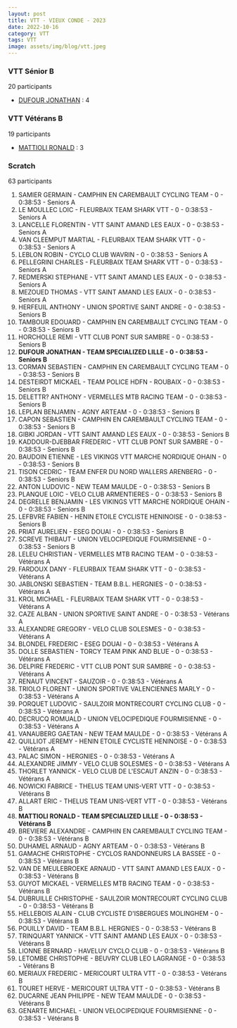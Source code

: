 ```yaml
---
layout: post
title: VTT - VIEUX CONDE - 2023
date: 2022-10-16
category: VTT
tags: VTT
image: assets/img/blog/vtt.jpeg
---
```


### VTT Sénior B
20 participants
- [DUFOUR JONATHAN](https://teamspecializedlille.github.io/works/dufourjonathan) : 4

### VTT Vétérans B
19 participants
- [MATTIOLI RONALD](https://teamspecializedlille.github.io/works/mattiolironald) : 3

### Scratch
63 participants
1. SAMIER GERMAIN - CAMPHIN EN CAREMBAULT CYCLING TEAM - 0 - 0:38:53 - Seniors A
2. LE MOULLEC LOIC - FLEURBAIX TEAM SHARK VTT - 0 - 0:38:53 - Seniors A
3. LANCELLE FLORENTIN - VTT SAINT AMAND LES EAUX - 0 - 0:38:53 - Seniors A
4. VAN CLEEMPUT MARTIAL - FLEURBAIX TEAM SHARK VTT - 0 - 0:38:53 - Seniors A
5. LEBLON ROBIN - CYCLO CLUB WAVRIN - 0 - 0:38:53 - Seniors A
6. PELLEGRINI CHARLES - FLEURBAIX TEAM SHARK VTT - 0 - 0:38:53 - Seniors A
7. REDMERSKI STEPHANE - VTT SAINT AMAND LES EAUX - 0 - 0:38:53 - Seniors A
8. MEZOUED THOMAS - VTT SAINT AMAND LES EAUX - 0 - 0:38:53 - Seniors A
9. HERFEUIL ANTHONY - UNION SPORTIVE SAINT ANDRE - 0 - 0:38:53 - Seniors B
10. TAMBOUR EDOUARD - CAMPHIN EN CAREMBAULT CYCLING TEAM - 0 - 0:38:53 - Seniors B
11. HORCHOLLE REMI - VTT  CLUB PONT SUR SAMBRE - 0 - 0:38:53 - Seniors B
12. **DUFOUR JONATHAN - TEAM SPECIALIZED LILLE - 0 - 0:38:53 - Seniors B**
13. CORMAN SEBASTIEN - CAMPHIN EN CAREMBAULT CYCLING TEAM - 0 - 0:38:53 - Seniors B
14. DESTEIRDT MICKAEL - TEAM POLICE HDFN - ROUBAIX - 0 - 0:38:53 - Seniors B
15. DELETTR? ANTHONY - VERMELLES MTB RACING TEAM - 0 - 0:38:53 - Seniors B
16. LEPLAN BENJAMIN - AGNY ARTEAM - 0 - 0:38:53 - Seniors B
17. CAPON SEBASTIEN - CAMPHIN EN CAREMBAULT CYCLING TEAM - 0 - 0:38:53 - Seniors B
18. GIBKI JORDAN - VTT SAINT AMAND LES EAUX - 0 - 0:38:53 - Seniors B
19. KADDOUR-DJEBBAR FREDERIC - VTT  CLUB PONT SUR SAMBRE - 0 - 0:38:53 - Seniors B
20. BAUDOIN ETIENNE - LES VIKINGS VTT MARCHE NORDIQUE OHAIN - 0 - 0:38:53 - Seniors B
21. TISON CEDRIC - TEAM ENFER DU NORD WALLERS ARENBERG - 0 - 0:38:53 - Seniors B
22. ANTON LUDOVIC - NEW TEAM MAULDE - 0 - 0:38:53 - Seniors B
23. PLANQUE LOIC - VELO CLUB ARMENTIERES - 0 - 0:38:53 - Seniors B
24. DEGRELLE BENJAMIN - LES VIKINGS VTT MARCHE NORDIQUE OHAIN - 0 - 0:38:53 - Seniors B
25. LEFBVRE FABIEN - HENIN ETOILE CYCLISTE HENINOISE - 0 - 0:38:53 - Seniors B
26. PRIAT AURELIEN - ESEG DOUAI - 0 - 0:38:53 - Seniors B
27. SCREVE THIBAUT - UNION VELOCIPEDIQUE FOURMISIENNE - 0 - 0:38:53 - Seniors B
28. LELEU CHRISTIAN - VERMELLES MTB RACING TEAM - 0 - 0:38:53 - Vétérans A
29. FARDOUX DANY - FLEURBAIX TEAM SHARK VTT - 0 - 0:38:53 - Vétérans A
30. JABLONSKI SEBASTIEN - TEAM B.B.L. HERGNIES - 0 - 0:38:53 - Vétérans A
31. KROL MICHAEL - FLEURBAIX TEAM SHARK VTT - 0 - 0:38:53 - Vétérans A
32. CAZE ALBAN - UNION SPORTIVE SAINT ANDRE - 0 - 0:38:53 - Vétérans A
33. ALEXANDRE GREGORY - VELO CLUB SOLESMES - 0 - 0:38:53 - Vétérans A
34. BLONDEL FREDERIC - ESEG DOUAI - 0 - 0:38:53 - Vétérans A
35. DOLLE SEBASTIEN - TORCY TEAM PINK AND BLUE - 0 - 0:38:53 - Vétérans A
36. DELPIRE FREDERIC - VTT  CLUB PONT SUR SAMBRE - 0 - 0:38:53 - Vétérans A
37. RENAUT VINCENT - SAUZOIR - 0 - 0:38:53 - Vétérans A
38. TRIOLO FLORENT - UNION SPORTIVE VALENCIENNES MARLY - 0 - 0:38:53 - Vétérans A
39. PORQUET LUDOVIC - SAULZOIR MONTRECOURT CYCLING CLUB - 0 - 0:38:53 - Vétérans A
40. DECRUCQ ROMUALD - UNION VELOCIPEDIQUE FOURMISIENNE - 0 - 0:38:53 - Vétérans A
41. VANAUBERG GAETAN - NEW TEAM MAULDE - 0 - 0:38:53 - Vétérans A
42. QUILLIOT JEREMY - HENIN ETOILE CYCLISTE HENINOISE - 0 - 0:38:53 - Vétérans A
43. PALAC SIMON - HERGNIES - 0 - 0:38:53 - Vétérans A
44. ALEXANDRE JIMMY - VELO CLUB SOLESMES - 0 - 0:38:53 - Vétérans A
45. THORLET YANNICK - VELO CLUB DE L'ESCAUT ANZIN - 0 - 0:38:53 - Vétérans A
46. NOWICKI FABRICE - THELUS TEAM UNIS-VERT VTT - 0 - 0:38:53 - Vétérans B
47. ALLART ERIC - THELUS TEAM UNIS-VERT VTT - 0 - 0:38:53 - Vétérans B
48. **MATTIOLI RONALD - TEAM SPECIALIZED LILLE - 0 - 0:38:53 - Vétérans B**
49. BREVIERE ALEXANDRE - CAMPHIN EN CAREMBAULT CYCLING TEAM - 0 - 0:38:53 - Vétérans B
50. DUHAMEL ARNAUD - AGNY ARTEAM - 0 - 0:38:53 - Vétérans B
51. GAMACHE CHRISTOPHE - CYCLOS RANDONNEURS LA BASSEE - 0 - 0:38:53 - Vétérans B
52. VAN DE MEULEBROEKE ARNAUD - VTT SAINT AMAND LES EAUX - 0 - 0:38:53 - Vétérans B
53. GUYOT MICKAEL - VERMELLES MTB RACING TEAM - 0 - 0:38:53 - Vétérans B
54. DUBRUILLE CHRISTOPHE - SAULZOIR MONTRECOURT CYCLING CLUB - 0 - 0:38:53 - Vétérans B
55. HELLEBOIS ALAIN - CLUB CYCLISTE D'ISBERGUES MOLINGHEM - 0 - 0:38:53 - Vétérans B
56. POUILLY DAVID - TEAM B.B.L. HERGNIES - 0 - 0:38:53 - Vétérans B
57. TRINQUART YANNICK - VTT SAINT AMAND LES EAUX - 0 - 0:38:53 - Vétérans B
58. LIONNE BERNARD - HAVELUY CYCLO CLUB - 0 - 0:38:53 - Vétérans B
59. LETOMBE CHRISTOPHE - BEUVRY CLUB LEO LAGRANGE - 0 - 0:38:53 - Vétérans B
60. MERIAUX FREDERIC - MERICOURT ULTRA VTT - 0 - 0:38:53 - Vétérans B
61. TOURET HERVE - MERICOURT ULTRA VTT - 0 - 0:38:53 - Vétérans B
62. DUCARNE JEAN PHILIPPE - NEW TEAM MAULDE - 0 - 0:38:53 - Vétérans B
63. GENARTE MICHAEL - UNION VELOCIPEDIQUE FOURMISIENNE - 0 - 0:38:53 - Vétérans B
